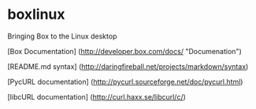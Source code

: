 boxlinux
========

Bringing Box to the Linux desktop

[Box Documentation] (http://developer.box.com/docs/ "Documenation")

[README.md syntax] (http://daringfireball.net/projects/markdown/syntax)

[PycURL documentation] (http://pycurl.sourceforge.net/doc/pycurl.html)

[libcURL documentation] (http://curl.haxx.se/libcurl/c/)
